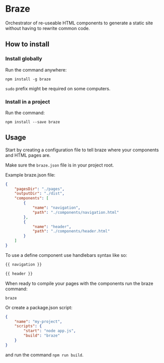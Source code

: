 # Braze

Orchestrator of re-useable HTML components to generate a static site without having to rewrite common code.

## How to install

### Install globally

Run the command anywhere:

`npm install -g braze`

`sudo` prefix might be required on some computers.

### Install in a project

Run the command:

`npm install --save braze`

## Usage

Start by creating a configuration file to tell braze where your components and HTML pages are.

Make sure the `braze.json` file is in your project root.

Example braze.json file: 

```json
{
    "pagesDir": "./pages",
    "outputDir": "./dist",
    "components": [
        {
            "name": "navigation",
            "path": "./components/navigation.html"
        },
        {
            "name": "header",
            "path": "./components/header.html"
        }
    ]
}
```

To use a define component use handlebars syntax like so:

```html
{{ navigation }}

{{ header }}
```

When ready to compile your pages with the components run the braze command:

`braze`

Or create a package.json script:

```json
{
    "name": "my-project",
    "scripts": {
        "start": "node app.js",
        "build": "braze"
    }
}
```

and run the command `npm run build`.
